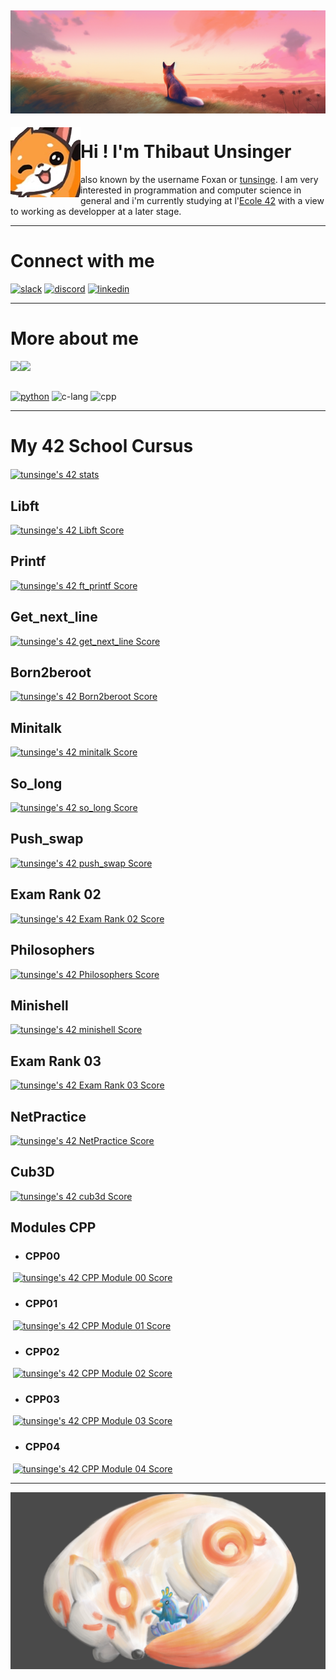![Banner](banner3.png)
---
<img align="left" src="salut.png"/>
<h1> Hi ! I'm Thibaut Unsinger </h1> also known by the username Foxan or <a href="https://profile.intra.42.fr/users/tunsinge">tunsinge<a/>. I am very interested in programmation and computer science in general and i'm currently studying at l'<a href="https://42.fr/en/homepage/">Ecole 42<a/> with a view to working as developper at a later stage.
<br clear="left"/>

---
# Connect with me

[![slack](https://img.shields.io/badge/Slack-4A154B?style=for-the-badge&logo=slack&logoColor=white)](https://42born2code.slack.com/team/U04976ZHCMS)
[![discord](https://img.shields.io/badge/Discord-7289DA?style=for-the-badge&logo=discord&logoColor=white)](https://discordapp.com/users/363780855002300416)
[![linkedin](https://img.shields.io/badge/LinkedIn-0077B5?style=for-the-badge&logo=linkedin&logoColor=white)](https://www.linkedin.com/in/thibaut-unsinger-b07467221)

---
# More about me

<picture>
  <source
    srcset="https://github-readme-stats.vercel.app/api?username=thefoxan12&show_icons=true&theme=nord"
    media="(prefers-color-scheme: dark)"
  />
  <source
    srcset="https://github-readme-stats.vercel.app/api?username=thefoxan12&show_icons=true"
    media="(prefers-color-scheme: light), (prefers-color-scheme: no-preference)"
  />
  <img align="left" src="https://github-readme-stats.vercel.app/api?username=thefoxan12&show_icons=true" />
</picture>

<picture>
  <source
    srcset="https://github-readme-stats.vercel.app/api/top-langs/?username=thefoxan12&layout=compact&theme=nord"
    media="(prefers-color-scheme: dark)"
  />
  <source
    srcset="https://github-readme-stats.vercel.app/api/top-langs/?username=thefoxan12&layout=compact&theme=nord"
    media="(prefers-color-scheme: light), (prefers-color-scheme: no-preference)"
  />
  <img align="left" src="https://github-readme-stats.vercel.app/api/top-langs/?username=thefoxan12&layout=compact&theme=nord" />
</picture>

<br clear="left">
<br>

[![python](https://img.shields.io/badge/Python-3776AB?style=for-the-badge&logo=python&logoColor=white)](https://www.python.org/)
![c-lang](https://img.shields.io/badge/C-00599C?style=for-the-badge&logo=c&logoColor=white)
![cpp](https://img.shields.io/badge/C%2B%2B-00599C?style=for-the-badge&logo=c%2B%2B&logoColor=white)

---
# My 42 School Cursus

<a href="https://profile.intra.42.fr/users/tunsinge">
  <img align="center" src="https://badge42.vercel.app/api/v2/clj5fwpk3001109mkds91eu8r/stats?cursusId=21&coalitionId=333" alt="tunsinge's 42 stats"/>
</a>

## Libft
[![tunsinge's 42 Libft Score](https://badge42.vercel.app/api/v2/clj5fwpk3001109mkds91eu8r/project/2859444)](https://projects.intra.42.fr/42cursus-libft/tunsinge)
## Printf
[![tunsinge's 42 ft_printf Score](https://badge42.vercel.app/api/v2/clj5fwpk3001109mkds91eu8r/project/2871147)](https://projects.intra.42.fr/42cursus-ft_printf/tunsinge)
## Get_next_line
[![tunsinge's 42 get_next_line Score](https://badge42.vercel.app/api/v2/clj5fwpk3001109mkds91eu8r/project/2871148)](https://projects.intra.42.fr/42cursus-get_next_line/tunsinge)
## Born2beroot
[![tunsinge's 42 Born2beroot Score](https://badge42.vercel.app/api/v2/clj5fwpk3001109mkds91eu8r/project/2881196)](https://projects.intra.42.fr/born2beroot/tunsinge)
## Minitalk
[![tunsinge's 42 minitalk Score](https://badge42.vercel.app/api/v2/clj5fwpk3001109mkds91eu8r/project/2911311)](https://projects.intra.42.fr/minitalk/tunsinge)
## So_long
[![tunsinge's 42 so_long Score](https://badge42.vercel.app/api/v2/clj5fwpk3001109mkds91eu8r/project/2894369)](https://projects.intra.42.fr/so_long/tunsinge)
## Push_swap
[![tunsinge's 42 push_swap Score](https://badge42.vercel.app/api/v2/clj5fwpk3001109mkds91eu8r/project/2914139)](https://projects.intra.42.fr/42cursus-push_swap/tunsinge)
## Exam Rank 02
[![tunsinge's 42 Exam Rank 02 Score](https://badge42.vercel.app/api/v2/clj5fwpk3001109mkds91eu8r/project/2899722)](https://projects.intra.42.fr/exam-rank-02/tunsinge)
## Philosophers
[![tunsinge's 42 Philosophers Score](https://badge42.vercel.app/api/v2/clj5fwpk3001109mkds91eu8r/project/2927894)](https://projects.intra.42.fr/42cursus-philosophers/tunsinge)
## Minishell
[![tunsinge's 42 minishell Score](https://badge42.vercel.app/api/v2/clj5fwpk3001109mkds91eu8r/project/2992703)](https://projects.intra.42.fr/42cursus-minishell/tunsinge)
## Exam Rank 03
[![tunsinge's 42 Exam Rank 03 Score](https://badge42.vercel.app/api/v2/clj5fwpk3001109mkds91eu8r/project/2988135)](https://projects.intra.42.fr/exam-rank-03/tunsinge)
## NetPractice
[![tunsinge's 42 NetPractice Score](https://badge42.vercel.app/api/v2/clj5fwpk3001109mkds91eu8r/project/3064800)](https://projects.intra.42.fr/netpractice/tunsinge)
## Cub3D
[![tunsinge's 42 cub3d Score](https://badge42.vercel.app/api/v2/clj5fwpk3001109mkds91eu8r/project/3081587)](https://projects.intra.42.fr/cub3d/tunsinge)
## Modules CPP
* ### CPP00
&nbsp;[![tunsinge's 42 CPP Module 00 Score](https://badge42.vercel.app/api/v2/clj5fwpk3001109mkds91eu8r/project/3076838)](https://projects.intra.42.fr/cpp-module-00/tunsinge)
* ### CPP01
&nbsp;[![tunsinge's 42 CPP Module 01 Score](https://badge42.vercel.app/api/v2/clj5fwpk3001109mkds91eu8r/project/3081438)](https://projects.intra.42.fr/cpp-module-01/tunsinge)
* ### CPP02
&nbsp;[![tunsinge's 42 CPP Module 02 Score](https://badge42.vercel.app/api/v2/clj5fwpk3001109mkds91eu8r/project/3093463)](https://projects.intra.42.fr/cpp-module-02/tunsinge)
* ### CPP03
&nbsp;[![tunsinge's 42 CPP Module 03 Score](https://badge42.vercel.app/api/v2/clj5fwpk3001109mkds91eu8r/project/3112930)](https://projects.intra.42.fr/cpp-module-03/tunsinge)
* ### CPP04
&nbsp;[![tunsinge's 42 CPP Module 04 Score](https://badge42.vercel.app/api/v2/clj5fwpk3001109mkds91eu8r/project/3127262)](https://projects.intra.42.fr/cpp-module-04/tunsinge)

---
<img align="left" src="Plume_Foxan_fd.png"/>
